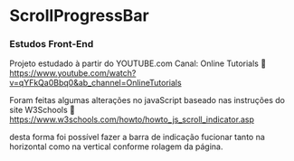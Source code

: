 # ScrollProgressBar

### Estudos Front-End
Projeto estudado à partir do YOUTUBE.com Canal: Online Tutorials
🔗 https://www.youtube.com/watch?v=qYFkQa0Bbq0&ab_channel=OnlineTutorials

Foram feitas algumas alterações no javaScript baseado nas instruções do site W3Schools
🔗 https://www.w3schools.com/howto/howto_js_scroll_indicator.asp 

desta forma foi possível fazer a barra de indicação fucionar tanto na horizontal como na vertical conforme rolagem da página.
